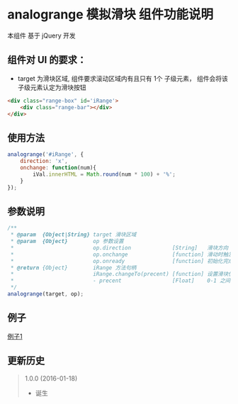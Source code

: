 # analogrange 模拟滑块 组件功能说明
本组件 基于 jQuery 开发

## 组件对 UI 的要求：
* target 为滑块区域, 组件要求滚动区域内有且只有 1个 子级元素， 组件会将该子级元素认定为滑块按钮
```html
<div class="range-box" id='iRange'>
    <div class="range-bar"></div>
</div>
```

## 使用方法
```javascript
analogrange('#iRange', {
    direction: 'x',
    onchange: function(num){
        iVal.innerHTML = Math.round(num * 100) + '%';
    }
});
```
## 参数说明
```javascript
/**
 * @param  {Object|String} target 滑块区域
 * @param  {Object}        op 参数设置
 *                         op.direction             [String]   滑块方向 x|y
 *                         op.onchange              [function] 滑动时触发事件
 *                         op.onready               [function] 初始化完成回调函数
 * @return {Object}        iRange 方法句柄
 *                         iRange.changeTo(precent) [function] 设置滑块位置
 *                         - precent                [Float]    0-1 之间
 */
analogrange(target, op);
```
## 例子
[例子1](demo/demo.html)
## 更新历史
> 1.0.0 (2016-01-18)
> * 诞生
